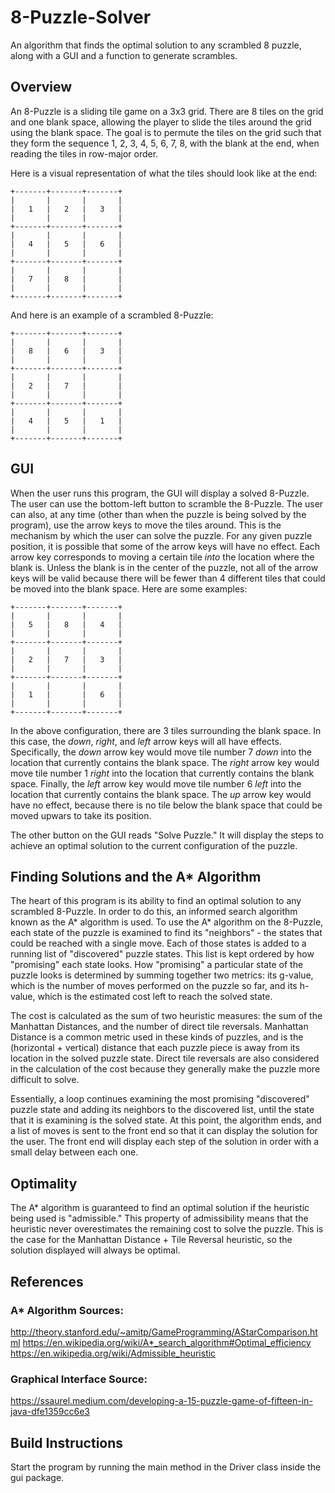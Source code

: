 # 8-Puzzle-Solver
An algorithm that finds the optimal solution to any scrambled 8 puzzle, along with a GUI and a function to generate scrambles.

## Overview
An 8-Puzzle is a sliding tile game on a 3x3 grid.  There are 8 tiles on the grid and one blank space, allowing the player
to slide the tiles around the grid using the blank space.  The goal is to permute the tiles on the grid such that
they form the sequence 1, 2, 3, 4, 5, 6, 7, 8, with the blank at the end, when reading the tiles in row-major order.

Here is a visual representation of what the tiles should look like at the end:

    +-------+-------+-------+
    |       |       |       |
    |   1   |   2   |   3   |
    |       |       |       |
    +-------+-------+-------+
    |       |       |       |
    |   4   |   5   |   6   |
    |       |       |       |
    +-------+-------+-------+
    |       |       |       |
    |   7   |   8   |       |
    |       |       |       |
    +-------+-------+-------+

And here is an example of a scrambled 8-Puzzle: 

    +-------+-------+-------+
    |       |       |       |
    |   8   |   6   |   3   |
    |       |       |       |
    +-------+-------+-------+
    |       |       |       |
    |   2   |   7   |       |
    |       |       |       |
    +-------+-------+-------+
    |       |       |       |
    |   4   |   5   |   1   |
    |       |       |       |
    +-------+-------+-------+

## GUI
When the user runs this program, the GUI will display a solved 8-Puzzle.  The user can use the bottom-left button
to scramble the 8-Puzzle.  The user can also, at any time (other than when the puzzle is being solved by the 
program), use the arrow keys to move the tiles around.  This is the mechanism by which the user can solve the
puzzle.  For any given puzzle position, it is possible that some of the arrow keys will have no effect.  Each arrow
key corresponds to moving a certain tile *into* the location where the blank is.  Unless the blank is in the 
center of the puzzle, not all of the arrow keys will be valid because there will be fewer than 4 different tiles
that could be moved into the blank space.  Here are some examples: 

    +-------+-------+-------+
    |       |       |       |
    |   5   |   8   |   4   |
    |       |       |       |
    +-------+-------+-------+
    |       |       |       |
    |   2   |   7   |   3   |
    |       |       |       |
    +-------+-------+-------+
    |       |       |       |
    |   1   |       |   6   |
    |       |       |       |
    +-------+-------+-------+

In the above configuration, there are 3 tiles surrounding the blank space.  In this case, the *down*, *right*, and
*left* arrow keys will all have effects.  Specifically, the *down* arrow key would move tile number 7 *down* into the
location that currently contains the blank space.  The *right* arrow key would move tile number 1 *right* into the 
location that currently contains the blank space.  Finally, the *left* arrow key would move tile number 6 *left*
into the location that currently contains the blank space.  The *up* arrow key would have no effect, because there
is no tile below the blank space that could be moved upwars to take its position.  

The other button on the GUI reads "Solve Puzzle."  It will display the steps to achieve an optimal solution to the
current configuration of the puzzle.  

## Finding Solutions and the A* Algorithm
The heart of this program is its ability to find an optimal solution to any scrambled 8-Puzzle.  In order to do this,
an informed search algorithm known as the A* algorithm is used.  To use the A* algorithm on the 8-Puzzle, each state
of the puzzle is examined to find its "neighbors" - the states that could be reached with a single move.  Each of those
states is added to a running list of "discovered" puzzle states.  This list is kept ordered by how "promising" each state
looks.  How "promising" a particular state of the puzzle looks is determined by summing together two metrics: its g-value,
which is the number of moves performed on the puzzle so far, and its h-value, which is the estimated cost left to reach
the solved state.

The cost is calculated as the sum of two heuristic measures: the sum of the Manhattan Distances, and the number of direct
tile reversals.  Manhattan Distance is a common metric used in these kinds of puzzles, and is the (horizontal + vertical)
distance that each puzzle piece is away from its location in the solved puzzle state.  Direct tile reversals are also 
considered in the calculation of the cost because they generally make the puzzle more difficult to solve.  

Essentially, a loop continues examining the most promising "discovered" puzzle state and adding its neighbors to the 
discovered list, until the state that it is examining is the solved state.  At this point, the algorithm ends, and a
list of moves is sent to the front end so that it can display the solution for the user.  The front end will display
each step of the solution in order with a small delay between each one.

## Optimality
The A* algorithm is guaranteed to find an optimal solution if the heuristic being used is "admissible."  This property
of admissibility means that the heuristic never overestimates the remaining cost to solve the puzzle.  This is the case
for the Manhattan Distance + Tile Reversal heuristic, so the solution displayed will always be optimal.

## References

### A* Algorithm Sources: 
http://theory.stanford.edu/~amitp/GameProgramming/AStarComparison.html
https://en.wikipedia.org/wiki/A*_search_algorithm#Optimal_efficiency
https://en.wikipedia.org/wiki/Admissible_heuristic

### Graphical Interface Source: 
https://ssaurel.medium.com/developing-a-15-puzzle-game-of-fifteen-in-java-dfe1359cc6e3

## Build Instructions

Start the program by running the main method in the Driver class inside the gui package.
